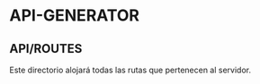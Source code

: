 # API-GENERATOR

## API/ROUTES

Este directorio alojará todas las rutas que pertenecen al servidor.
